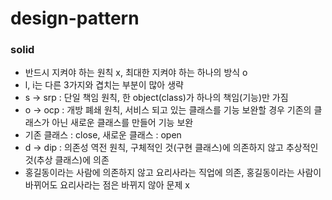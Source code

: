 # design-pattern

### solid
- 반드시 지켜야 하는 원칙 x, 최대한 지켜야 하는 하나의 방식 o
- l, i는 다른 3가지와 겹치는 부분이 많아 생략
- s -> srp : 단일 책임 원칙, 한 object(class)가 하나의 책임(기능)만 가짐
- o -> ocp : 개방 폐쇄 원칙, 서비스 되고 있는 클래스를 기능 보완할 경우 기존의 클래스가 아닌 새로운 클래스를 만들어 기능 보완
- 기존 클래스 : close, 새로운 클래스 : open
- d -> dip : 의존성 역전 원칙, 구체적인 것(구현 클래스)에 의존하지 않고 추상적인 것(추상 클래스)에 의존
- 홍길동이라는 사람에 의존하지 않고 요리사라는 직업에 의존, 홍길동이라는 사람이 바뀌어도 요리사라는 점은 바뀌지 않아 문제 x
